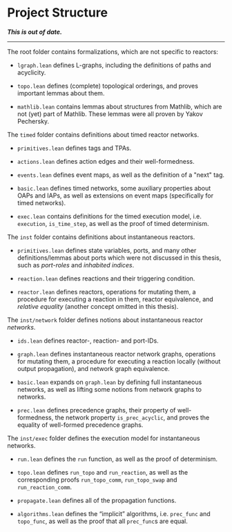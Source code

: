 # Project Structure

***This is out of date.***

---

The root folder contains formalizations, which are not specific to reactors:

- `lgraph.lean` defines L-graphs, including the definitions of paths and acyclicity.

- `topo.lean` defines (complete) topological orderings, and proves important lemmas about them.

- `mathlib.lean` contains lemmas about structures from Mathlib, which are not (yet) part of Mathlib. These lemmas were all proven by Yakov Pechersky.

The `timed` folder contains definitions about timed reactor networks.

- `primitives.lean` defines tags and TPAs.

- `actions.lean` defines action edges and their well-formedness.

- `events.lean` defines event maps, as well as the definition of a "next" tag.

- `basic.lean` defines timed networks, some auxiliary properties about OAPs and IAPs, as well as extensions on event maps (specifically for timed networks).

- `exec.lean` contains definitions for the timed execution model, i.e. `execution`, `is_time_step`, as well as the proof of timed determinism.

The `inst` folder contains definitions about instantaneous reactors.

- `primitives.lean` defines state variables, ports, and many other definitions/lemmas about ports which were not discussed in this thesis, such as *port-roles* and *inhabited indices*.

- `reaction.lean` defines reactions and their triggering condition.

- `reactor.lean` defines reactors, operations for mutating them, a procedure for executing a reaction in them, reactor equivalence, and *relative equality* (another concept omitted in this thesis).

The `inst/network` folder defines notions about instantaneous reactor *networks*.

- `ids.lean` defines reactor-, reaction- and port-IDs.

- `graph.lean` defines instantaneous reactor network graphs, operations for mutating them, a procedure for executing a reaction locally (without output propagation), and network graph equivalence.

- `basic.lean` expands on `graph.lean` by defining full instantaneous networks, as well as lifting some notions from network graphs to networks.

- `prec.lean` defines precedence graphs, their property of well-formedness, the network property `is_prec_acyclic`, and proves the equality of well-formed precedence graphs.

The `inst/exec` folder defines the execution model for instantaneous networks.

- `run.lean` defines the `run` function, as well as the proof of determinism.

- `topo.lean` defines `run_topo` and `run_reaction`, as well as the corresponding proofs `run_topo_comm`, `run_topo_swap` and `run_reaction_comm`.

- `propagate.lean` defines all of the propagation functions.

- `algorithms.lean` defines the “implicit” algorithms, i.e. `prec_func` and `topo_func`, as well as the proof that all `prec_func`s are equal.
